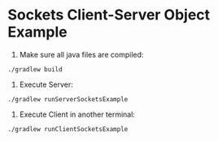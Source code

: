 # Sockets Client-Server Object Example

1. Make sure all java files are compiled:
```
./gradlew build
```
1. Execute Server:
```
./gradlew runServerSocketsExample
```
1. Execute Client in another terminal:
```
./gradlew runClientSocketsExample
```